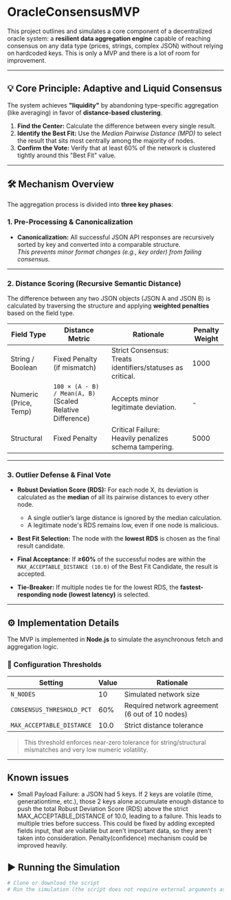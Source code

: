 # OracleConsensusMVP


This project outlines and simulates a core component of a decentralized oracle system: a **resilient data aggregation engine** capable of reaching consensus on any data type (prices, strings, complex JSON) without relying on hardcoded keys. This is only a MVP and there is a lot of room for improvement.

---

## 💡 Core Principle: Adaptive and Liquid Consensus

The system achieves **"liquidity"** by abandoning type-specific aggregation (like averaging) in favor of **distance-based clustering**.

1. **Find the Center:** Calculate the difference between every single result.
2. **Identify the Best Fit:** Use the _Median Pairwise Distance (MPD)_ to select the result that sits most centrally among the majority of nodes.
3. **Confirm the Vote:** Verify that at least 60% of the network is clustered tightly around this "Best Fit" value.

---

## 🛠️ Mechanism Overview

The aggregation process is divided into **three key phases**:

### 1. Pre-Processing & Canonicalization

- **Canonicalization:** All successful JSON API responses are recursively sorted by key and converted into a comparable structure.  
  _This prevents minor format changes (e.g., key order) from failing consensus._

---

### 2. Distance Scoring (Recursive Semantic Distance)

The difference between any two JSON objects (JSON A and JSON B) is calculated by traversing the structure and applying **weighted penalties** based on the field type.

| Field Type           | Distance Metric                                                                 | Rationale                                              | Penalty Weight |
|----------------------|----------------------------------------------------------------------------------|--------------------------------------------------------|----------------|
| String / Boolean     | Fixed Penalty (if mismatch)                                                     | Strict Consensus: Treats identifiers/statuses as critical. | 1000           |
| Numeric (Price, Temp)| `100 × (A - B) / Mean(A, B)` (Scaled Relative Difference)                        | Accepts minor legitimate deviation.                    | -              |
| Structural           | Fixed Penalty                                                                   | Critical Failure: Heavily penalizes schema tampering. | 5000           |

---

### 3. Outlier Defense & Final Vote

- **Robust Deviation Score (RDS):** For each node X, its deviation is calculated as the **median** of all its pairwise distances to every other node.

  - A single outlier’s large distance is ignored by the median calculation.
  - A legitimate node's RDS remains low, even if one node is malicious.

- **Best Fit Selection:** The node with the **lowest RDS** is chosen as the final result candidate.

- **Final Acceptance:** If **≥60%** of the successful nodes are within the `MAX_ACCEPTABLE_DISTANCE (10.0)` of the Best Fit Candidate, the result is accepted.

- **Tie-Breaker:** If multiple nodes tie for the lowest RDS, the **fastest-responding node (lowest latency)** is selected.

---

## ⚙️ Implementation Details

The MVP is implemented in **Node.js** to simulate the asynchronous fetch and aggregation logic.

### 🔧 Configuration Thresholds

| Setting                  | Value   | Rationale                                       |
|--------------------------|---------|-------------------------------------------------|
| `N_NODES`                | 10      | Simulated network size                          |
| `CONSENSUS_THRESHOLD_PCT`| 60%     | Required network agreement (6 out of 10 nodes)  |
| `MAX_ACCEPTABLE_DISTANCE`| 10.0    | Strict distance tolerance                       |

> This threshold enforces near-zero tolerance for string/structural mismatches and very low numeric volatility.

---

## Known issues

 - Small Payload Failure: a JSON had 5 keys. If 2 keys are volatile (time, generationtime, etc.), those 2 keys alone accumulate enough distance to push the total Robust Deviation Score (RDS) above the strict MAX_ACCEPTABLE_DISTANCE of 10.0, leading to a failure. This leads to multiple tries before success. This could be fixed by adding excepted fields input, that are voilatile but aren't important data, so they aren't taken into consideration. Penalty(confidence) mechanism could be improved heavily. 

## ▶️ Running the Simulation

```bash
# Clone or download the script
# Run the simulation (the script does not require external arguments as it mocks all data)
